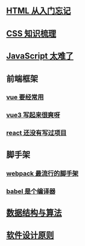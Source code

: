 ## [HTML 从入门忘记](/html/)

## [CSS 知识梳理](/css/)

## [JavaScript 太难了](/javascript/)

## 前端框架

### [vue 要经常用](/vue/)

### [vue3 写起来很爽呀](/vue3/)


### [react 还没有写过项目](/react/)

## 脚手架

### [webpack 最流行的脚手架](/cli/webpack)

### [babel 是个编译器](/cli/babel)

## [数据结构与算法](/algorithm/)

## [软件设计原则](/design/)
